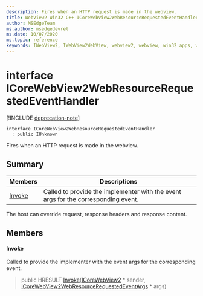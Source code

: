 ```yaml
---
description: Fires when an HTTP request is made in the webview.
title: WebView2 Win32 C++ ICoreWebView2WebResourceRequestedEventHandler
author: MSEdgeTeam
ms.author: msedgedevrel
ms.date: 10/07/2020
ms.topic: reference
keywords: IWebView2, IWebView2WebView, webview2, webview, win32 apps, win32, edge, ICoreWebView2, ICoreWebView2Controller, browser control, edge html, ICoreWebView2WebResourceRequestedEventHandler
---
```


# interface ICoreWebView2WebResourceRequestedEventHandler 

[!INCLUDE [deprecation-note](../includes/deprecation-note.md)]

```
interface ICoreWebView2WebResourceRequestedEventHandler
  : public IUnknown
```

Fires when an HTTP request is made in the webview.

## Summary

 Members                        | Descriptions
--------------------------------|---------------------------------------------
[Invoke](#invoke) | Called to provide the implementer with the event args for the corresponding event.

The host can override request, response headers and response content.

## Members

#### Invoke 

Called to provide the implementer with the event args for the corresponding event.

> public HRESULT [Invoke](#invoke)([ICoreWebView2](icorewebview2.md) * sender, [ICoreWebView2WebResourceRequestedEventArgs](icorewebview2webresourcerequestedeventargs.md) * args)

